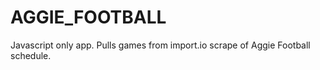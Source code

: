 # AGGIE_FOOTBALL
Javascript only app.  Pulls games from import.io scrape of Aggie Football schedule.
